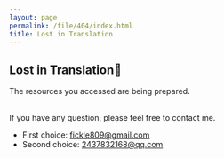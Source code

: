 ```yaml
---
layout: page
permalink: /file/404/index.html
title: Lost in Translation
---
```


## Lost in Translation🍺

The resources you accessed are being prepared.

<br>If you have any question, please feel free to contact me.

- First choice: fickle809@gmail.com
- Second choice: 2437832168@qq.com

<br>